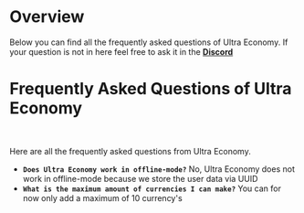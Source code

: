# Overview
Below you can find all the frequently asked questions of Ultra Economy. If your question is not in here feel free to ask it in the **[Discord](https://discord.gg/3JuHDm8)**

# Frequently Asked Questions of Ultra Economy
<br>

Here are all the frequently asked questions from Ultra Economy.
<br>

* **`Does Ultra Economy work in offline-mode?`**
  No, Ultra Economy does not work in offline-mode because we store the user data via UUID
* **`What is the maximum amount of currencies I can make?`**
  You can for now only add a maximum of 10 currency's
    